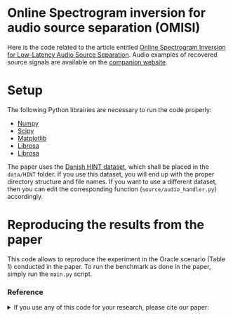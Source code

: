 # Online Spectrogram inversion for audio source separation (OMISI)

Here is the code related to the article entitled [Online Spectrogram Inversion for Low-Latency Audio Source Separation](https://arxiv.org/abs/1911.03128).
Audio examples of recovered source signals are available on the [companion website](https://magronp.github.io/demos/spl20_omisi.html).

# Setup

The following Python librairies are necessary to run the code properly:
- [Numpy](https://numpy.org/)
- [Scipy](https://www.scipy.org/)
- [Matplotlib](https://matplotlib.org/)
- [Librosa](https://librosa.org/)
- [Librosa](https://pypi.org/project/SoundFile/)

The paper uses the [Danish HINT dataset](https://www.ncbi.nlm.nih.gov/pubmed/21319937), which shall be placed in the `data/HINT` folder.
If you use this dataset, you will end up with the proper directory structure and file names.
If you want to use a different dataset, then you can edit the corresponding function (``source/audio_handler.py``) accordingly.

# Reproducing the results from the paper

This code allows to reproduce the experiment in the Oracle scenario (Table 1) conducted in the paper.
To run the benchmark as done in the paper, simply run the ``main.py`` script.


### Reference

<details><summary>If you use any of this code for your research, please cite our paper:</summary>
  
```latex
@article{Magron2020omisi,
  Title                    = {Online Spectrogram Inversion for Low-Latency Audio Source Separation},
  Author                   = {Paul Magron AND Tuomas Virtanen},
  Journal                  = {IEEE Signal Processing Letters},
  Year                     = {2020},
  Pages                    = {306--310},
  Volume                   = {27}
}
```